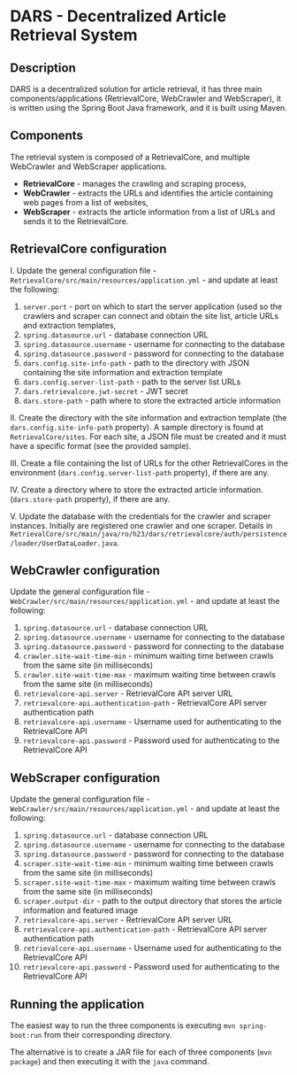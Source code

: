 # DARS - Decentralized Article Retrieval System

## Description

DARS is a decentralized solution for article retrieval, it has three main components/applications (RetrievalCore, WebCrawler and WebScraper), it is written using the Spring Boot Java framework, and it is built using Maven.

## Components

The retrieval system is composed of a RetrievalCore, and multiple WebCrawler and WebScraper applications.

- **RetrievalCore** - manages the crawling and scraping process,
- **WebCrawler** - extracts the URLs and identifies the article containing web pages from a list of websites,
- **WebScraper** - extracts the article information from a list of URLs and sends it to the RetrievalCore.

## RetrievalCore configuration

I. Update the general configuration file - `RetrievalCore/src/main/resources/application.yml` - and update at least the following:
1. `server.port` - port on which to start the server application (used so the crawlers and scraper can connect and obtain the site list, article URLs and extraction templates,
2. `spring.datasource.url` - database connection URL
3. `spring.datasource.username` - username for connecting to the database
4. `spring.datasource.password` - password for connecting to the database
5. `dars.config.site-info-path` - path to the directory with JSON containing the site information and extraction template
6. `dars.config.server-list-path` - path to the server list URLs
7. `dars.retrievalcore.jwt-secret` - JWT secret
8. `dars.store-path` - path where to store the extracted article information

II. Create the directory with the site information and extraction template (the `dars.config.site-info-path` property).
A sample directory is found at `RetrievalCore/sites`.
For each site, a JSON file must be created and it must have a specific format (see the provided sample).

III. Create a file containing the list of URLs for the other RetrievalCores in the environment (`dars.config.server-list-path` property), if there are any.

IV. Create a directory where to store the extracted article information. (`dars.store-path` property), if there are any.

V. Update the database with the credentials for the crawler and scraper instances.
Initially are registered one crawler and one scraper. Details in
`RetrievalCore/src/main/java/ro/h23/dars/retrievalcore/auth/persistence/loader/UserDataLoader.java`.

## WebCrawler configuration

Update the general configuration file - `WebCrawler/src/main/resources/application.yml` - and update at least the following:
1. `spring.datasource.url` - database connection URL
2. `spring.datasource.username` - username for connecting to the database
3. `spring.datasource.password` - password for connecting to the database
4. `crawler.site-wait-time-min` - minimum waiting time between crawls from the same site (in milliseconds)
5. `crawler.site-wait-time-max` - maximum waiting time between crawls from the same site (in milliseconds)
6. `retrievalcore-api.server` - RetrievalCore API server URL
7. `retrievalcore-api.authentication-path` - RetrievalCore API server authentication path 
8. `retrievalcore-api.username` - Username used for authenticating to the RetrievalCore API
9. `retrievalcore-api.password` - Password used for authenticating to the RetrievalCore API

## WebScraper configuration

Update the general configuration file - `WebCrawler/src/main/resources/application.yml` - and update at least the following:
1. `spring.datasource.url` - database connection URL
2. `spring.datasource.username` - username for connecting to the database
3. `spring.datasource.password` - password for connecting to the database
4. `scraper.site-wait-time-min` - minimum waiting time between crawls from the same site (in milliseconds)
5. `scraper.site-wait-time-max` - maximum waiting time between crawls from the same site (in milliseconds)
6. `scraper.output-dir` - path to the output directory that stores the article information and featured image
7. `retrievalcore-api.server` - RetrievalCore API server URL
8. `retrievalcore-api.authentication-path` - RetrievalCore API server authentication path
9. `retrievalcore-api.username` - Username used for authenticating to the RetrievalCore API
10. `retrievalcore-api.password` - Password used for authenticating to the RetrievalCore API

## Running the application

The easiest way to run the three components is executing `mvn spring-boot:run` from their corresponding directory.

The alternative is to create a JAR file for each of three components (`mvn package`) and then executing it with the `java` command.

